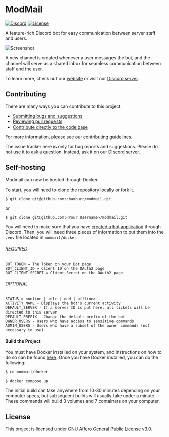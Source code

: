 # ModMail

[![Discord](https://discord.com/api/guilds/576016832956334080/widget.png)][discord]
[![License](https://img.shields.io/github/license/chamburr/modmail.svg)](LICENSE)

A feature-rich Discord bot for easy communication between server staff and users.

![Screenshot](https://chamburr.xyz/u/7PUf0Z.png)

A new channel is created whenever a user messages the bot, and the channel will serve as a shared
inbox for seamless communication between staff and the user.

To learn more, check out our [website](https://modmail.xyz) or visit our [Discord server][discord].

## Contributing

There are many ways you can contribute to this project:

- [Submitting bugs and suggestions](https://github.com/chamburr/modmail/issues)
- [Reviewing pull requests](https://github.com/chamburr/modmail/pulls)
- [Contribute directly to the code base](https://github.com/chamburr/modmail/pulls)

For more information, please see our [contributing guidelines](CONTRIBUTING.md).

The issue tracker here is only for bug reports and suggestions. Please do not use it to ask a
question. Instead, ask it on our [Discord server][discord].

## Self-hosting

Modmail can now be hosted through Docker. 

To start, you will need to clone the repository locally or fork it.
```
$ git clone git@github.com:chamburr/modmail.git
```
or
```
$ git clone git@github.com:<Your Username>/modmail.git
```

You will need to make sure that you have [created a bot application](https://discordpy.readthedocs.io/en/stable/discord.html) through Discord. Then, you will need three pieces of information to put them into the `.env` file located in `modmail/docker`

###### REQUIRED
```
BOT_TOKEN = The Token on your Bot page
BOT_CLIENT_ID = Client ID on the OAuth2 page
BOT_CLIENT_SECRET = Client Secret on the OAuth2 page
```
###### OPTIONAL

```
STATUS = <online | idle | dnd | offline>
ACTIVITY_NAME - Displays the bot's current activity
DEFAULT_SERVER - If a server ID is put here, all tickets will be directed to this server
DEFAULT_PREFIX - Change the default prefix of the bot
OWNER_USERS - Users who have access to sensitive commands 
ADMIN_USERS - Users who have a subset of the owner commands (not necessary to use)
```

#### Build the Project
You must have Docker installed on your system, and instructions on how to do so can be found [here](https://docs.docker.com/get-docker/). Once you have Docker installed, you can do the following:

```
$ cd modmail/docker

$ docker compose up
```

The initial build can take anywhere from 10-30 minutes depending on your computer specs, but subsequent builds will usually take under a minute. These commands will build 3 volumes and 7 containers on your computer. 
## License

This project is licensed under [GNU Affero General Public License v3.0](LICENSE).

[discord]: https://discord.gg/wjWJwJB
